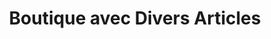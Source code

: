 ---
title: "Boutique avec Divers Articles"
url: /nzerekore/boutique-avec-divers-articles-6/
shop: commodité
---